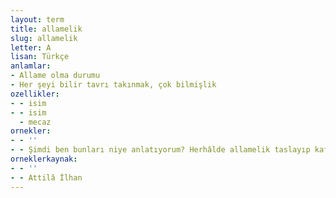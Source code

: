 ```yaml
---
layout: term
title: allamelik
slug: allamelik
letter: A
lisan: Türkçe
anlamlar:
- Allame olma durumu
- Her şeyi bilir tavrı takınmak, çok bilmişlik
ozellikler:
- - isim
- - isim
  - mecaz
ornekler:
- - ''
- - Şimdi ben bunları niye anlatıyorum? Herhâlde allamelik taslayıp kafa ütülemek için değil!
orneklerkaynak:
- - ''
- - Attilâ İlhan
---
```

